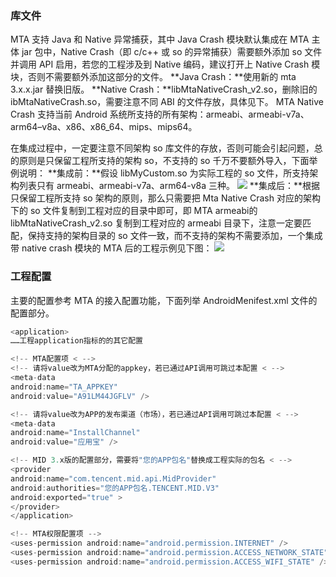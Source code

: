 ### 库文件
MTA 支持 Java 和 Native 异常捕获，其中 Java Crash 模块默认集成在 MTA 主体 jar 包中，Native Crash（即 c/c++ 或 so 的异常捕获）需要额外添加 so 文件并调用 API 启用，若您的工程涉及到 Native 编码，建议打开上 Native Crash 模块，否则不需要额外添加这部分的文件。
**Java Crash：**使用新的 mta 3.x.x.jar 替换旧版。
**Native Crash：**libMtaNativeCrash_v2.so，删除旧的 ibMtaNativeCrash.so，需要注意不同 ABI 的文件存放，具体见下。
MTA Native Crash 支持当前 Android 系统所支持的所有架构：armeabi、armeabi-v7a、arm64–v8a、x86、x86_64、mips、mips64。

在集成过程中，一定要注意不同架构 so 库文件的存放，否则可能会引起问题，总的原则是只保留工程所支持的架构 so，不支持的 so 千万不要额外导入，下面举例说明：
**集成前：**假设 libMyCustom.so 为实际工程的 so 文件，所支持架构列表只有 armeabi、armeabi-v7a、arm64-v8a 三种。
![](http://imgcache.tce.fsphere.cn/static/developer.qq.com/wiki/mta/imgs/20170524174726_30894.png)
**集成后：**根据只保留工程所支持 so 架构的原则，那么只需要把 Mta Native Crash 对应的架构下的 so 文件复制到工程对应的目录中即可，即 MTA armeabi的libMtaNativeCrash_v2.so 复制到工程对应的 armeabi 目录下，注意一定要匹配，保持支持的架构目录的 so 文件一致，而不支持的架构不需要添加，一个集成带 native crash 模块的 MTA 后的工程示例见下图：
![](http://imgcache.tce.fsphere.cn/static/developer.qq.com/wiki/mta/imgs/20170524174741_17213.png)
### 工程配置

主要的配置参考 MTA 的接入配置功能，下面列举 AndroidMenifest.xml 文件的配置部分。

```java
<application>
……工程application指标的的其它配置

<!-- MTA配置项 < -->
<!-- 请将value改为MTA分配的appkey，若已通过API调用可跳过本配置 < -->
<meta-data
android:name="TA_APPKEY"
android:value="A91LM44JGFLV" />

<!-- 请将value改为APP的发布渠道（市场），若已通过API调用可跳过本配置 < -->
<meta-data
android:name="InstallChannel"
android:value="应用宝" />

<!-- MID 3.x版的配置部分，需要将"您的APP包名"替换成工程实际的包名 < -->
<provider
android:name="com.tencent.mid.api.MidProvider"
android:authorities="您的APP包名.TENCENT.MID.V3"
android:exported="true" >
</provider>
</application>

<!-- MTA权限配置项 -->
<uses-permission android:name="android.permission.INTERNET" />
<uses-permission android:name="android.permission.ACCESS_NETWORK_STATE" />
<uses-permission android:name="android.permission.ACCESS_WIFI_STATE" />
```